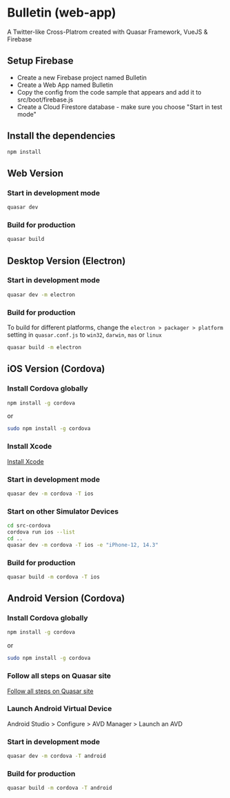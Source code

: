 # Bulletin (web-app)

A Twitter-like Cross-Platrom created with Quasar Framework, VueJS & Firebase

## Setup Firebase
- Create a new Firebase project named Bulletin
- Create a Web App named Bulletin
- Copy the config from the code sample that appears and add it to src/boot/firebase.js
- Create a Cloud Firestore database - make sure you choose "Start in test mode"

## Install the dependencies
```bash
npm install
```

## Web Version

### Start  in development mode
```bash
quasar dev
```

### Build for production
```bash
quasar build
```

## Desktop Version (Electron)

### Start  in development mode
```bash
quasar dev -m electron
```

### Build for production
To build for different platforms, change the `electron > packager > platform` setting in `quasar.conf.js` to `win32`, `darwin`, `mas` or `linux`
```bash
quasar build -m electron
```

## iOS Version (Cordova)

### Install Cordova globally
```bash
npm install -g cordova
```
or
```bash
sudo npm install -g cordova
```

### Install Xcode

[Install Xcode](https://developer.apple.com/download/more/)

### Start  in development mode
```bash
quasar dev -m cordova -T ios
```

### Start on other Simulator Devices
```bash
cd src-cordova
cordova run ios --list
cd ..
quasar dev -m cordova -T ios -e "iPhone-12, 14.3"
```

### Build for production
```bash
quasar build -m cordova -T ios
```

## Android Version (Cordova)

### Install Cordova globally
```bash
npm install -g cordova
```
or
```bash
sudo npm install -g cordova
```

### Follow all steps on Quasar site

[Follow all steps on Quasar site](https://quasar.dev/quasar-cli/developing-cordova-apps/preparation#Android-setup)

### Launch Android Virtual Device
Android Studio > Configure > AVD Manager > Launch an AVD

### Start  in development mode
```bash
quasar dev -m cordova -T android
```

### Build for production
```bash
quasar build -m cordova -T android
```

